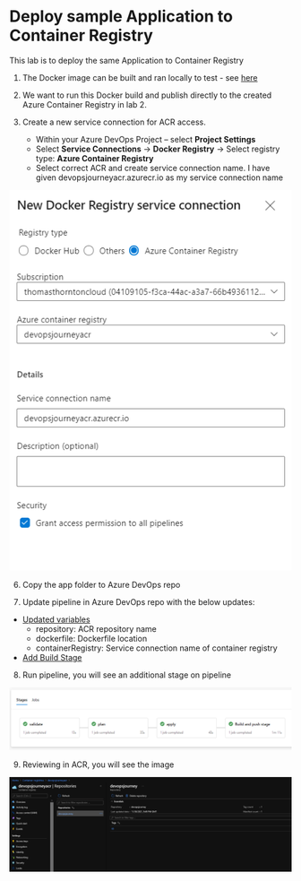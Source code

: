# Deploy sample Application to Container Registry

This lab is to deploy the same Application to Container Registry

1. The Docker image can be built and ran locally to test - see [here](docker-image-locally.md)

2. We want to run this Docker build and publish directly to the created Azure Container Registry in lab 2. 

3. Create a new service connection for ACR access.
   - Within your Azure DevOps Project – select **Project Settings**
   - Select **Service Connections** -> **Docker Registry** -> Select registry type: **Azure Container Registry**
   - Select correct ACR and create service connection name. I have given devopsjourneyacr.azurecr.io as my service connection name

![](images/deploy-app-to-acr-1.png)

6. Copy the app folder to Azure DevOps repo

7. Update pipeline in Azure DevOps repo with the below updates:
- [Updated variables](labs/3-Deploy-App-to-ACR/pipelines/lab3pipeline.yaml#L23-L28)
  - repository: ACR repository name
  - dockerfile: Dockerfile location
  - containerRegistry: Service connection name of container registry
- [Add Build Stage](labs/3-Deploy-App-to-ACR/pipelines/lab3pipeline.yaml#L125-L138)

8. Run pipeline, you will see an additional stage on pipeline

![](images/deploy-app-to-acr-3.png)

9. Reviewing in ACR, you will see the image 

![](images/deploy-app-to-acr-2.png)
